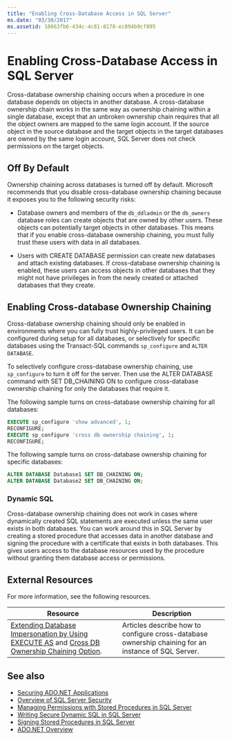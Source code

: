 ```yaml
---
title: "Enabling Cross-Database Access in SQL Server"
ms.date: "03/30/2017"
ms.assetid: 10663fb6-434c-4c81-8178-ec894b9cf895
---
```

# Enabling Cross-Database Access in SQL Server
Cross-database ownership chaining occurs when a procedure in one database depends on objects in another database. A cross-database ownership chain works in the same way as ownership chaining within a single database, except that an unbroken ownership chain requires that all the object owners are mapped to the same login account. If the source object in the source database and the target objects in the target databases are owned by the same login account, SQL Server does not check permissions on the target objects.  
  
## Off By Default  
 Ownership chaining across databases is turned off by default. Microsoft recommends that you disable cross-database ownership chaining because it exposes you to the following security risks:  
  
- Database owners and members of the `db_ddladmin` or the `db_owners` database roles can create objects that are owned by other users. These objects can potentially target objects in other databases. This means that if you enable cross-database ownership chaining, you must fully trust these users with data in all databases.  
  
- Users with CREATE DATABASE permission can create new databases and attach existing databases. If cross-database ownership chaining is enabled, these users can access objects in other databases that they might not have privileges in from the newly created or attached databases that they create.  
  
## Enabling Cross-database Ownership Chaining  
 Cross-database ownership chaining should only be enabled in environments where you can fully trust highly-privileged users. It can be configured during setup for all databases, or selectively for specific databases using the Transact-SQL commands `sp_configure` and `ALTER DATABASE`.  
  
 To selectively configure cross-database ownership chaining, use `sp_configure` to turn it off for the server. Then use the ALTER DATABASE command with SET DB_CHAINING ON to configure cross-database ownership chaining for only the databases that require it.  
  
 The following sample turns on cross-database ownership chaining for all databases:  
  
```sql
EXECUTE sp_configure 'show advanced', 1;  
RECONFIGURE;  
EXECUTE sp_configure 'cross db ownership chaining', 1;  
RECONFIGURE;  
```  
  
 The following sample turns on cross-database ownership chaining for specific databases:  
  
```sql
ALTER DATABASE Database1 SET DB_CHAINING ON;  
ALTER DATABASE Database2 SET DB_CHAINING ON;  
```  
  
### Dynamic SQL  
 Cross-database ownership chaining does not work in cases where dynamically created SQL statements are executed unless the same user exists in both databases. You can work around this in SQL Server by creating a stored procedure that accesses data in another database and signing the procedure with a certificate that exists in both databases. This gives users access to the database resources used by the procedure without granting them database access or permissions.  
  
## External Resources  
 For more information, see the following resources.  
  
|Resource|Description|  
|--------------|-----------------|  
|[Extending Database Impersonation by Using EXECUTE AS](/previous-versions/sql/sql-server-2008-r2/ms188304(v=sql.105)) and [Cross DB Ownership Chaining Option](/sql/database-engine/configure-windows/cross-db-ownership-chaining-server-configuration-option).|Articles describe how to configure cross-database ownership chaining for an instance of SQL Server.|  
  
## See also

- [Securing ADO.NET Applications](../securing-ado-net-applications.md)
- [Overview of SQL Server Security](overview-of-sql-server-security.md)
- [Managing Permissions with Stored Procedures in SQL Server](managing-permissions-with-stored-procedures-in-sql-server.md)
- [Writing Secure Dynamic SQL in SQL Server](writing-secure-dynamic-sql-in-sql-server.md)
- [Signing Stored Procedures in SQL Server](signing-stored-procedures-in-sql-server.md)
- [ADO.NET Overview](../ado-net-overview.md)
